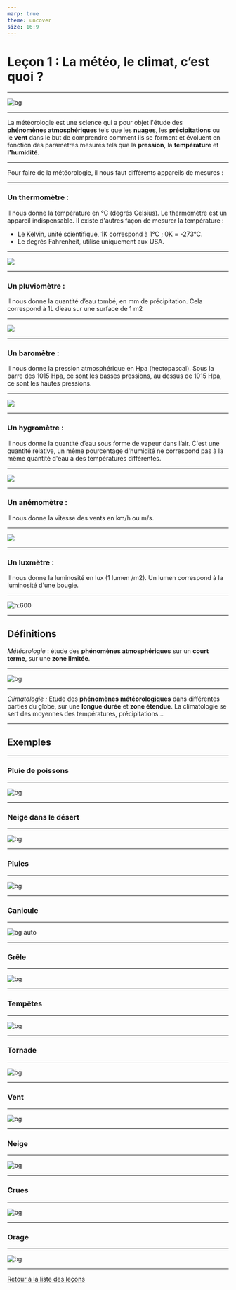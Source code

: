 ```yaml
---
marp: true
theme: uncover
size: 16:9
---
```

<!-- paginate: true -->

# Leçon 1 : La météo, le climat, c’est quoi ?

---

![bg](https://photos.lci.fr/images/613/344/20190922-0820-a6cbc4-0@1x.jpeg)

---

La météorologie est une science qui a pour objet l'étude des **phénomènes atmosphériques** tels que les **nuages**, les **précipitations** ou le **vent** dans le but de comprendre comment ils se forment et évoluent en fonction des paramètres mesurés tels que la **pression**, la **température** et **l'humidité**.

---

Pour faire de la météorologie, il nous faut différents appareils de mesures : 

---

### Un thermomètre : 


Il nous donne la température en °C (degrés Celsius). Le thermomètre est un appareil indispensable. Il existe d'autres façon de mesurer la température : 

* Le Kelvin, unité scientifique, 1K correspond à 1°C ; 0K = -273°C.
* Le degrés Fahrenheit, utilisé uniquement aux USA. 

---

![](https://media.centrakor.com/catalog/product/cache/image/800x800/0ee134d6d987b4a4dd752d2524c88dff/t/h/thermometre-interieur-exterieur-plastique-h-20-5cm-33387_33387_FRN01_WEB_7.jpg)



---

### Un pluviomètre : 

Il nous donne la quantité d’eau tombé, en mm de précipitation. Cela correspond à 1L d’eau sur une surface de 1 m2

---

![](https://images-na.ssl-images-amazon.com/images/I/5194EJrMPAL._SX466_.jpg)

---

### Un baromètre : 

Il nous donne la pression atmosphérique en Hpa (hectopascal). 
Sous la barre des 1015 Hpa, ce sont les basses pressions, au dessus de 1015 Hpa, ce sont les hautes pressions. 

---
![](https://static.fnac-static.com/multimedia/Images/39/31/33/33/3319092-1505-1540-1/tsp20170522121743/Nature-Barometre-3-en-1-avec-thermometre-et-hygrometre-20-cm.jpg)

---

### Un hygromètre : 

Il nous donne la quantité d’eau sous forme de vapeur dans l’air. C'est une quantité relative, un même pourcentage d'humidité ne correspond pas à la même quantité d'eau à des températures différentes. 

---

![](https://static.greenweez.com/images/products/2000/600/bon-plan-greenweez-3-thermometre-hygrometre-de-jardin.jpg)

---

### Un anémomètre : 

Il nous donne la vitesse des vents en km/h ou m/s.

---

![](https://www.universmeteo.com/assets/images/articles/thumbs/lg/anemometre_3coupelles.jpg)

---

### Un luxmètre : 

Il nous donne la luminosité en lux (1 lumen /m2). Un lumen correspond à la luminosité d'une bougie. 

---

![h:600](https://asset.conrad.com/media10/isa/160267/c1/-/fr/128800_BB_01_FB/image.jpg)


---

## Définitions

 *Météorologie* : étude des **phénomènes atmosphériques** sur un **court terme**, sur une **zone limitée**. 

---

![bg](https://lewebpedagogique.com/sciencesterreetvie/files/2018/04/ouragan.jpg)

---


*Climatologie :* Etude des **phénomènes météorologiques** dans différentes parties du globe, sur une **longue durée** et **zone étendue**. La climatologie se sert des moyennes des températures, précipitations... 


---

## Exemples

---



### Pluie de poissons

---

![bg](https://www.chosesasavoir.com/wp-content/uploads/2017/06/pluie-de-poissons-1.jpg)

---

### Neige dans le désert

---



![bg](https://resize-parismatch.lanmedia.fr/r/901,,forcex/img/var/news/storage/images/paris-match/actu/environnement/les-impressionnantes-images-de-la-neige-au-sahara-1434248/neige-sahara-14/23623007-1-fre-FR/Neige-Sahara-14.jpg)
 


---

### Pluies

---

![bg ](https://www.cieau.com/wp-content/uploads/2019/03/GettyImages-898238970.jpg )



---

### Canicule

---

![bg auto](https://www.cdg31.fr/sites/default/files/styles/node_main_image_full/public/news/image/caniculecovid-19.jpg?itok=2XLygivs)


---

### Grêle

---

![bg](https://france3-regions.francetvinfo.fr/image/tX_kf6RXxdh30W9swSyhUgEfss0/600x400/regions/2020/06/09/5edf9f3219995_img_3836-4852278.jpg)



---

### Tempêtes

---


![bg](https://cdn.futura-sciences.com/buildsv6/images/wide1920/3/3/3/33390cd9b9_50168490_ouragan-delta-hors-normes.jpg)



---

### Tornade

---

![bg](https://upload.wikimedia.org/wikipedia/commons/9/98/F5_tornado_Elie_Manitoba_2007.jpg)


---

### Vent

--- 

![bg](https://static.actu.fr/uploads/2018/09/vent-rafales.jpeg)



---

### Neige

---

![bg](https://services.meteored.com/img/article/meteo-une-semaine-froide-avec-pluie-et-neige-25481-1.jpg)



---

### Crues

---

![bg](https://images.sudouest.fr/2020/10/06/5f7b4a5066a4bd8251d0c6de/widescreen/1000x500/crue-de-la-vezere.jpg)


---

### Orage

---

![bg](https://cdn.futura-sciences.com/buildsv6/images/largeoriginal/a/0/a/a0a06a6488_50148307_orage-plus-puissant.jpg)

---

[Retour à la liste des leçons](liste.html)